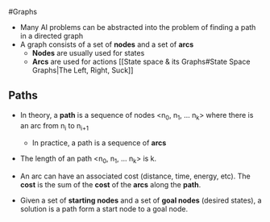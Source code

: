 #Graphs
- Many AI problems can be abstracted into the problem of finding a path in a directed graph
- A graph consists of a set of **nodes** and a set of **arcs** 
	- **Nodes** are usually used for states 
	- **Arcs** are used for actions [[State space & its Graphs#State Space Graphs|The Left, Right, Suck]]

## Paths
- In theory, a **path** is a sequence of nodes <n<sub>0</sub>, n<sub>1</sub>, ... n<sub>k</sub>> where there is an arc from n<sub>i</sub> to n<sub>i+1</sub>
	- In practice, a path is a sequence of **arcs**
-  The length of an path <n<sub>0</sub>, n<sub>1</sub>, ... n<sub>k</sub>>  is k.

-  An arc can have an associated cost (distance, time, energy, etc). The **cost** is the sum of the **cost**
of the **arcs** along the **path**.

- Given a set of **starting nodes** and a set of **goal nodes** (desired states), a solution is a path form a start node to a goal node.
